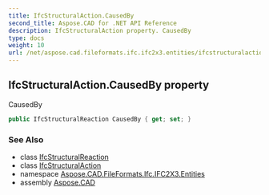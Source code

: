 ```yaml
---
title: IfcStructuralAction.CausedBy
second_title: Aspose.CAD for .NET API Reference
description: IfcStructuralAction property. CausedBy
type: docs
weight: 10
url: /net/aspose.cad.fileformats.ifc.ifc2x3.entities/ifcstructuralaction/causedby/
---
```

## IfcStructuralAction.CausedBy property

CausedBy

```csharp
public IfcStructuralReaction CausedBy { get; set; }
```

### See Also

* class [IfcStructuralReaction](../../ifcstructuralreaction/)
* class [IfcStructuralAction](../)
* namespace [Aspose.CAD.FileFormats.Ifc.IFC2X3.Entities](../../ifcstructuralaction/)
* assembly [Aspose.CAD](../../../)


